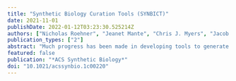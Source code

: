 ```yaml
---
title: "Synthetic Biology Curation Tools (SYNBICT)"
date: 2021-11-01
publishDate: 2022-01-12T03:23:30.525214Z
authors: ["Nicholas Roehner", "Jeanet Mante", "Chris J. Myers", "Jacob Beal"]
publication_types: ["2"]
abstract: "Much progress has been made in developing tools to generate component-based design representations of biological systems from standard libraries of parts. Most biological designs, however, are still specified at the sequence level. Consequently, there exists a need for a tool that can be used to automatically infer component-based design representations from sequences, particularly in cases when those sequences have minimal levels of annotation. Such a tool would assist computational synthetic biologists in bridging the gap between the outputs of sequence editors and the inputs to more sophisticated design tools, and it would facilitate their development of automated workflows for design curation and quality control. Accordingly, we introduce Synthetic Biology Curation Tools (SYNBICT), a Python tool suite for automation-assisted annotation, curation, and functional inference for genetic designs. We have validated SYNBICT by applying it to genetic designs in the DARPA Synergistic Discovery & Design (SD2) program and the International Genetically Engineered Machines (iGEM) 2018 distribution. Most notably, SYNBICT is more automated and parallelizable than manual design editors, and it can be applied to interpret existing designs instead of only generating new ones."
featured: false
publication: "*ACS Synthetic Biology*"
doi: "10.1021/acssynbio.1c00220"
---
```


